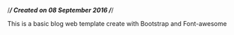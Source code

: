  /*****************************/
 	Created on 08 September 2016
  /*****************************/

 This is a basic blog web template create with Bootstrap and Font-awesome